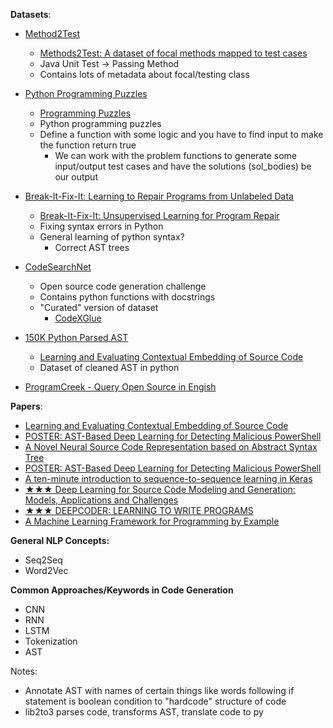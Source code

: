 **Datasets**:
- [Method2Test](https://github.com/microsoft/methods2test)
    - [Methods2Test: A dataset of focal methods mapped to test cases](https://arxiv.org/pdf/2203.12776v1.pdf)
    - Java Unit Test -> Passing Method
    - Contains lots of metadata about focal/testing class 


- [Python Programming Puzzles](https://github.com/microsoft/PythonProgrammingPuzzles)
    - [Programming Puzzles](https://arxiv.org/pdf/2106.05784v3.pdf)
    - Python programming puzzles 
    - Define a function with some logic and you have to find input to make the function return true 
        - We can work with the problem functions to generate some input/output test cases and have the solutions (sol_bodies) be our output 

- [Break-It-Fix-It: Learning to Repair Programs from Unlabeled Data](https://github.com/michiyasunaga/bifi)
    - [Break-It-Fix-It: Unsupervised Learning for Program Repair](https://arxiv.org/pdf/2106.06600v2.pdf)
    - Fixing syntax errors in Python
    - General learning of python syntax?
        - Correct AST trees

- [CodeSearchNet](https://github.com/github/CodeSearchNet#data-details)
    - Open source code generation challenge
    - Contains python functions with docstrings 
    - "Curated" version of dataset
        - [CodeXGlue](https://github.com/microsoft/CodeXGLUE)
- [150K Python Parsed AST](https://www.sri.inf.ethz.ch/py150)
    - [Learning and Evaluating Contextual Embedding of Source Code](https://arxiv.org/pdf/2001.00059v3.pdf)
    - Dataset of cleaned AST in python
- [ProgramCreek - Query Open Source in Engish](https://www.programcreek.com/python/?action=search_nlp)


**Papers**:
- [Learning and Evaluating Contextual Embedding of Source Code](https://arxiv.org/pdf/2001.00059v3.pdf)
- [POSTER: AST-Based Deep Learning for Detecting Malicious PowerShell](https://arxiv.org/pdf/1810.09230.pdf)
- [A Novel Neural Source Code Representation based on Abstract Syntax Tree](http://xuwang.tech/paper/astnn_icse2019.pdf)
- [POSTER: AST-Based Deep Learning for Detecting Malicious PowerShell](https://ieeexplore.ieee.org/stamp/stamp.jsp?tp=&arnumber=8809752)
- [A ten-minute introduction to sequence-to-sequence learning in Keras](https://blog.keras.io/a-ten-minute-introduction-to-sequence-to-sequence-learning-in-keras.html)
- [★★★ Deep Learning for Source Code Modeling and Generation: Models, Applications and Challenges](https://arxiv.org/pdf/2002.05442.pdf)
- [★★★ DEEPCODER: LEARNING TO WRITE PROGRAMS](https://arxiv.org/pdf/1611.01989.pdf)
- [A Machine Learning Framework for Programming by Example](https://www.microsoft.com/en-us/research/wp-content/uploads/2016/11/83-A-Machine-Learning-Framework-for-Programming-by-Example.pdf)


**General NLP Concepts:**
- Seq2Seq
- Word2Vec

**Common Approaches/Keywords in Code Generation**
- CNN
- RNN
- LSTM
- Tokenization
- AST

Notes:
- Annotate AST with names of certain things like words following if statement is boolean condition to "hardcode" structure of code
- lib2to3 parses code, transforms AST, translate code to py